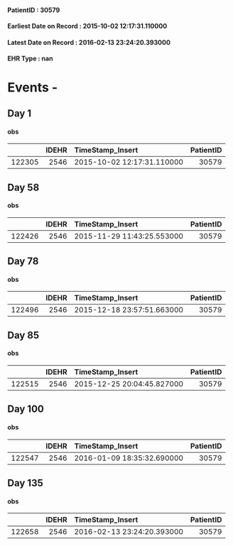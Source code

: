 
#### PatientID : 30579
#### Earliest Date on Record : 2015-10-02 12:17:31.110000
#### Latest Date on Record : 2016-02-13 23:24:20.393000
#### EHR Type : nan

# Events - 

## Day 1

#### obs
|        |   IDEHR | TimeStamp_Insert           |   PatientID |
|-------:|--------:|:---------------------------|------------:|
| 122305 |    2546 | 2015-10-02 12:17:31.110000 |       30579 |


## Day 58

#### obs
|        |   IDEHR | TimeStamp_Insert           |   PatientID |
|-------:|--------:|:---------------------------|------------:|
| 122426 |    2546 | 2015-11-29 11:43:25.553000 |       30579 |


## Day 78

#### obs
|        |   IDEHR | TimeStamp_Insert           |   PatientID |
|-------:|--------:|:---------------------------|------------:|
| 122496 |    2546 | 2015-12-18 23:57:51.663000 |       30579 |


## Day 85

#### obs
|        |   IDEHR | TimeStamp_Insert           |   PatientID |
|-------:|--------:|:---------------------------|------------:|
| 122515 |    2546 | 2015-12-25 20:04:45.827000 |       30579 |


## Day 100

#### obs
|        |   IDEHR | TimeStamp_Insert           |   PatientID |
|-------:|--------:|:---------------------------|------------:|
| 122547 |    2546 | 2016-01-09 18:35:32.690000 |       30579 |


## Day 135

#### obs
|        |   IDEHR | TimeStamp_Insert           |   PatientID |
|-------:|--------:|:---------------------------|------------:|
| 122658 |    2546 | 2016-02-13 23:24:20.393000 |       30579 |


